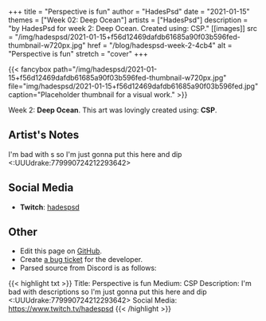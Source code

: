 +++
title =       "Perspective is fun"
author =      "HadesPsd"
date =        "2021-01-15"
themes =      ["Week 02: Deep Ocean"]
artists =     ["HadesPsd"]
description = "by HadesPsd for week 2: Deep Ocean. Created using: CSP."
[[images]]
              src = "/img/hadespsd/2021-01-15+f56d12469dafdb61685a90f03b596fed-thumbnail-w720px.jpg"
              href = "/blog/hadespsd-week-2-4cb4"
              alt = "Perspective is fun"
              stretch = "cover"
+++


{{< fancybox path="/img/hadespsd/2021-01-15+f56d12469dafdb61685a90f03b596fed-thumbnail-w720px.jpg" file="img/hadespsd/2021-01-15+f56d12469dafdb61685a90f03b596fed.jpg" caption="Placeholder thumbnail for a visual work." >}}


Week 2: **Deep Ocean**. This art was lovingly created using: **CSP**.

## Artist's Notes

I'm bad with s so I'm just gonna put this here and dip <:UUUdrake:779990724212293642>

## Social Media

- **Twitch**: <a href='https://twitch.tv/hadespsd' target='_blank'>hadespsd</a>

## Other

- Edit this page on [GitHub](https://github.com/teaminkling/web-refresh/edit/main/content/blog/hadespsd-week-2-4cb4.md).
- Create [a bug ticket](https://github.com/teaminkling/web-refresh/issues/new?assignees=&labels=bug&template=problem-report.md&title=) for the developer.
- Parsed source from Discord is as follows:

{{< highlight txt >}}
Title: Perspective is fun
Medium: CSP
Description: I'm bad with descriptions so I'm just gonna put this here and dip <:UUUdrake:779990724212293642> 
Social Media: https://www.twitch.tv/hadespsd
{{< /highlight >}}